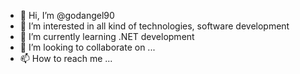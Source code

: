 - 👋 Hi, I’m @godangel90
- 👀 I’m interested in all kind of technologies, software development 
- 🌱 I’m currently learning .NET development
- 💞️ I’m looking to collaborate on ...
- 📫 How to reach me ...

<!---
godangel90/godangel90 is a ✨ special ✨ repository because its `README.md` (this file) appears on your GitHub profile.
You can click the Preview link to take a look at your changes.
--->
